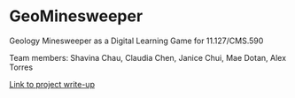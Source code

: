 # GeoMinesweeper
Geology Minesweeper as a Digital Learning Game for 11.127/CMS.590

Team members: Shavina Chau, Claudia Chen, Janice Chui, Mae Dotan, Alex Torres

[Link to project write-up](https://docs.google.com/document/d/1OkcMbThgqQ5Ce_X48iXXwTuR8NvkFDb9xK1LEcStOIU/edit?usp=sharing)
